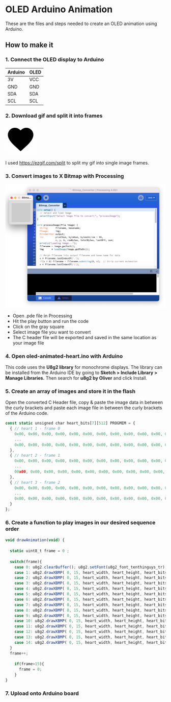 # OLED Arduino Animation
These are the files and steps needed to create an OLED animation using Arduino.

## How to make it

### **1. Connect the OLED display to Arduino**

| Arduino  | OLED        |
| ---------|-------------|
| 3V       | VCC      |
| GND      | GND      |
| SDA      | SDA      |
| SCL      | SCL      |

### **2. Download gif and split it into frames**

![alt text](https://github.com/tigrisli/oled-animation/blob/main/heart.gif)

I used https://ezgif.com/split to split my gif into single image frames.

### **3. Convert images to X Bitmap with Processing**

![alt text](https://github.com/tigrisli/oled-animation/blob/main/images/bitmap-convertor.png)

- Open .pde file in Processing
- Hit the play button and run the code
- Click on the gray square
- Select image file you want to convert
- The C header file will be exported and saved in the same location as your image file

### **4. Open oled-animated-heart.ino with Arduino**

This code uses the **U8g2 library** for monochrome displays. The library can be installed from the Arduino IDE by going to
**Sketch > Include Library > Manage Libraries.** Then search for **u8g2 by Oliver** and click Install.

### **5. Create an array of images and store it in the flash**

Open the converted C Header file, copy & paste the image data in between the curly brackets and paste each image file in between the curly brackets of the Arduino code.

```javascript
const static unsigned char heart_bits[7][512] PROGMEM = {
  { // heart 1 - frame 0
    0x00, 0x00, 0x00, 0x00, 0x00, 0x00, 0x00, 0x00, 0x00, 0x00, 0x00, 0x00,
    ...
    0x00, 0x00, 0x00, 0x00, 0x00, 0x00, 0x00, 0x00, 0x00, 0x00, 0x00, 0x00
  },
  { // heart 2 - frame 1
    0x00, 0x00, 0x00, 0x00, 0x00, 0x00, 0x00, 0x00, 0x00, 0x00, 0x00, 0x00,
    ...
    00x00, 0x00, 0x00, 0x00, 0x00, 0x00, 0x00, 0x00, 0x00, 0x00, 0x00, 0x00
  },
  { // heart 3 - frame 2
    0x00, 0x00, 0x00, 0x00, 0x00, 0x00, 0x00, 0x00, 0x00, 0x00, 0x00, 0x00,
    ...
    0x00, 0x00, 0x00, 0x00, 0x00, 0x00, 0x00, 0x00, 0x00, 0x00, 0x00, 0x00
  }
};
```

### **6. Create a function to play images in our desired sequence order**

```javascript
void drawAnimation(void) {
 
  static uint8_t frame = 0 ;

  switch(frame){
    case 0: u8g2.clearBuffer(); u8g2.setFont(u8g2_font_tenthinguys_tr); u8g2.drawStr(32,26,"I love you"); u8g2.sendBuffer(); delay(1500);break;
    case 1: u8g2.drawXBMP( 0, 15, heart_width, heart_height, heart_bits[0]);break;
    case 2: u8g2.drawXBMP( 0, 15, heart_width, heart_height, heart_bits[1]);break;
    case 3: u8g2.drawXBMP( 0, 15, heart_width, heart_height, heart_bits[2]);break;
    case 4: u8g2.drawXBMP( 0, 15, heart_width, heart_height, heart_bits[3]);break;
    case 5: u8g2.drawXBMP( 0, 15, heart_width, heart_height, heart_bits[4]);break;
    case 6: u8g2.drawXBMP( 0, 15, heart_width, heart_height, heart_bits[6]);break;
    case 7: u8g2.drawXBMP( 0, 15, heart_width, heart_height, heart_bits[6]);break;
    case 8: u8g2.drawXBMP( 0, 15, heart_width, heart_height, heart_bits[6]);break;
    case 9: u8g2.drawXBMP( 0, 15, heart_width, heart_height, heart_bits[5]);break;
    case 10: u8g2.drawXBMP( 0, 15, heart_width, heart_height, heart_bits[4]);break;
    case 11: u8g2.drawXBMP( 0, 15, heart_width, heart_height, heart_bits[3]);break;
    case 12: u8g2.drawXBMP( 0, 15, heart_width, heart_height, heart_bits[2]);break;
    case 13: u8g2.drawXBMP( 0, 15, heart_width, heart_height, heart_bits[1]);break;
    case 14: u8g2.drawXBMP( 0, 15, heart_width, heart_height, heart_bits[0]);break;
  }
  frame++;
  
    if(frame>15){
      frame = 0;
    }
}
```

### **7. Upload onto Arduino board**
